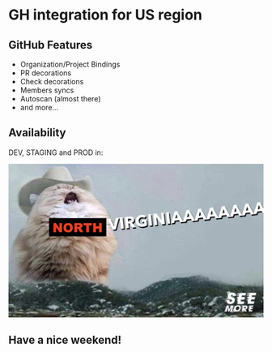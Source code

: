 # GH integration for US region

## GitHub Features
- Organization/Project Bindings
- PR decorations
- Check decorations
- Members syncs
- Autoscan (almost there)
- and more...

## Availability 

DEV, STAGING and PROD in:

<img width="800" alt="us-region" src="us-region.png" />

## Have a nice weekend!
